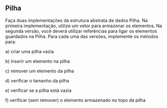 ## Pilha
Faça duas implementações da estrutura abstrata de dados Pilha. Na primeira implementação, utilize um vetor para armazenar os elementos. Na segunda versão, você deverá utilizar referências para ligar os elementos guardados na Pilha. Para cada uma das versões, implemente os métodos para:

a) criar uma pilha vazia

b) inserir um elemento na pilha

c) remover um elemento da pilha

d) verificar o tamanho da pilha

e) verificar se a pilha está vazia

f) verificar (sem remover) o elemento armazenado no topo da pilha  
